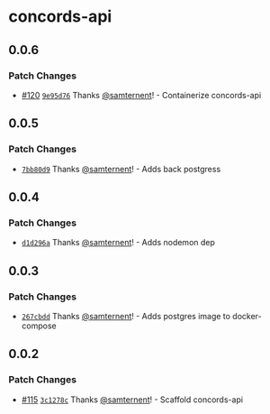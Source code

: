 # concords-api

## 0.0.6

### Patch Changes

- [#120](https://github.com/samternent/home/pull/120) [`9e95d76`](https://github.com/samternent/home/commit/9e95d76ffbfa3d5bf19a69b58d61e1a84804c429) Thanks [@samternent](https://github.com/samternent)! - Containerize concords-api

## 0.0.5

### Patch Changes

- [`7bb80d9`](https://github.com/samternent/home/commit/7bb80d97faccd2c50787c34eebe91ed3f8d182e1) Thanks [@samternent](https://github.com/samternent)! - Adds back postgress

## 0.0.4

### Patch Changes

- [`d1d296a`](https://github.com/samternent/home/commit/d1d296aa774a8e5f7859bc96fe07cdb8ca4a8659) Thanks [@samternent](https://github.com/samternent)! - Adds nodemon dep

## 0.0.3

### Patch Changes

- [`267cbdd`](https://github.com/samternent/home/commit/267cbdd6a624fac0ff5815a7914ee1c9e13aa386) Thanks [@samternent](https://github.com/samternent)! - Adds postgres image to docker-compose

## 0.0.2

### Patch Changes

- [#115](https://github.com/samternent/home/pull/115) [`3c1278c`](https://github.com/samternent/home/commit/3c1278ce683204650c63ab1224afd4ef9dc3efc2) Thanks [@samternent](https://github.com/samternent)! - Scaffold concords-api
